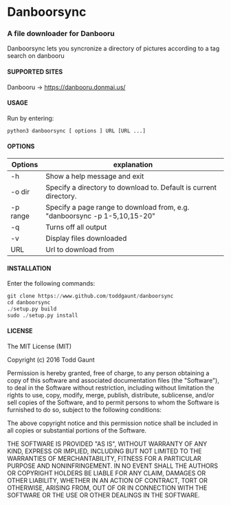 Danboorsync
========

### A file downloader for Danbooru

Danboorsync lets you syncronize a directory of pictures according to a tag search on danbooru

#### SUPPORTED SITES

Danbooru -> https://danbooru.donmai.us/

#### USAGE

Run by entering:
```python
python3 danboorsync [ options ] URL [URL ...]
```

#### OPTIONS

Options | explanation
--------|------------
-h | Show a help message and exit
-o dir | Specify a directory to download to. Default is current directory.
-p range | Specify a page range to download from, e.g. "danboorsync -p 1-5,10,15-20"
-q | Turns off all output
-v | Display files downloaded
URL | Url to download from
#### INSTALLATION

Enter the following commands:
```python
git clone https://www.github.com/toddgaunt/danboorsync
cd danboorsync
./setup.py build
sudo ./setup.py install
```

#### LICENSE
The MIT License (MIT)

Copyright (c) 2016 Todd Gaunt

Permission is hereby granted, free of charge, to any person obtaining a copy of this software and associated documentation files (the "Software"), to deal in the Software without restriction, including without limitation the rights to use, copy, modify, merge, publish, distribute, sublicense, and/or sell copies of the Software, and to permit persons to whom the Software is furnished to do so, subject to the following conditions:

The above copyright notice and this permission notice shall be included in all copies or substantial portions of the Software.

THE SOFTWARE IS PROVIDED "AS IS", WITHOUT WARRANTY OF ANY KIND, EXPRESS OR IMPLIED, INCLUDING BUT NOT LIMITED TO THE WARRANTIES OF MERCHANTABILITY, FITNESS FOR A PARTICULAR PURPOSE AND NONINFRINGEMENT. IN NO EVENT SHALL THE AUTHORS OR COPYRIGHT HOLDERS BE LIABLE FOR ANY CLAIM, DAMAGES OR OTHER LIABILITY, WHETHER IN AN ACTION OF CONTRACT, TORT OR OTHERWISE, ARISING FROM, OUT OF OR IN CONNECTION WITH THE SOFTWARE OR THE USE OR OTHER DEALINGS IN THE SOFTWARE.

